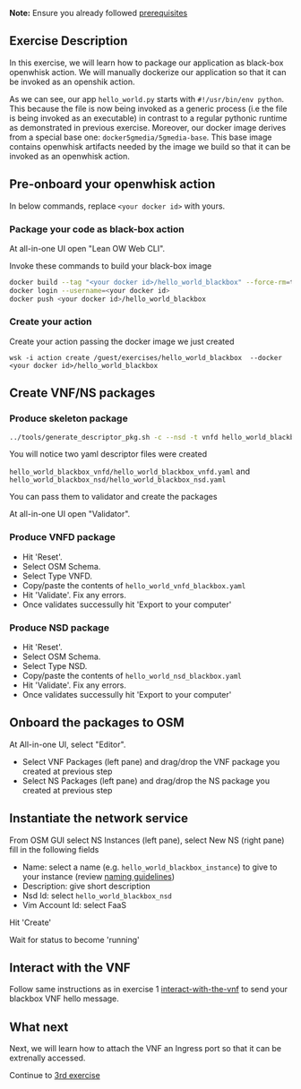 
**Note:** Ensure you already followed [prerequisites](../prerequisites.md)

## Exercise Description

In this exercise, we will learn how to package our application as black-box openwhisk action. We will manually dockerize our application so that it can be invoked as an openshik action.

As we can see, our app `hello_world.py` starts with `#!/usr/bin/env python`. This because the file is now being invoked as a generic process (i.e the file is being invoked as an executable) in contrast to a regular pythonic runtime as demonstrated in previous exercise. Moreover, our docker image derives from a special base one: `docker5gmedia/5gmedia-base`. This base image contains openwhisk artifacts needed by the image we build so that it can be invoked as an openwhisk action.


## Pre-onboard your openwhisk action

In below commands, replace `<your docker id>` with yours.


### Package your code as black-box action

At all-in-one UI open "Lean OW Web CLI".

Invoke these commands to build your black-box image

```bash
docker build --tag "<your docker id>/hello_world_blackbox" --force-rm=true .
docker login --username=<your docker id>
docker push <your docker id>/hello_world_blackbox
```


### Create your action

Create your action passing the docker image we just created

```
wsk -i action create /guest/exercises/hello_world_blackbox  --docker <your docker id>/hello_world_blackbox
```

## Create VNF/NS packages


### Produce skeleton package

```bash
../tools/generate_descriptor_pkg.sh -c --nsd -t vnfd hello_world_blackbox --image /guest/exercises/hello_world_blackbox
```

You will notice two yaml descriptor files were created

`hello_world_blackbox_vnfd/hello_world_blackbox_vnfd.yaml` and `hello_world_blackbox_nsd/hello_world_blackbox_nsd.yaml`

You can pass them to validator and create the packages


At all-in-one UI open "Validator".

### Produce VNFD package

* Hit 'Reset'.
* Select OSM Schema.
* Select Type VNFD.
* Copy/paste the contents of `hello_world_vnfd_blackbox.yaml`
* Hit 'Validate'. Fix any errors.
* Once validates successully hit 'Export to your computer'


### Produce NSD package

* Hit 'Reset'.
* Select OSM Schema.
* Select Type NSD.
* Copy/paste the contents of `hello_world_nsd_blackbox.yaml`
* Hit 'Validate'. Fix any errors.
* Once validates successully hit 'Export to your computer'



## Onboard the packages to OSM

At All-in-one UI, select "Editor".

* Select VNF Packages (left pane) and drag/drop the VNF package you created at previous step
* Select NS  Packages (left pane) and drag/drop the NS package you created at previous step



## Instantiate the network service

From OSM GUI select NS Instances (left pane), select New NS (right pane) fill in the following fields

* Name:           select a name (e.g. `hello_world_blackbox_instance`) to give to your instance (review [naming guidelines](../GUIDELINES.md))
* Description:    give short description
* Nsd Id:         select `hello_world_blackbox_nsd`
* Vim Account Id: select FaaS

Hit 'Create'

Wait for status to become 'running'



## Interact with the VNF

Follow same instructions as in exercise 1 [interact-with-the-vnf](../exercise1#interact-with-the-vnf) to send your blackbox VNF hello message.



## What next

Next, we will learn how to attach the VNF an Ingress port so that it can be extrenally accessed.

Continue to [3rd exercise](../exercise3)
